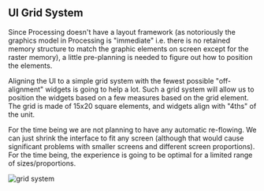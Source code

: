 UI Grid System
------------

Since Processing doesn't have a layout framework (as notoriously the graphics model in Processing is "immediate" i.e. there is no retained memory structure to match the graphic elements on screen except for the raster memory), a little pre-planning is needed to figure out how to position the elements.

Aligning the UI to a simple grid system with the fewest possible "off-alignment" widgets is going to help a lot. Such a grid system will allow us to position the widgets based on a few measures based on the grid element. The grid is made of 15x20 square elements, and widgets align with "4ths" of the unit.

For the time being we are not planning to have any automatic re-flowing. We can just shrink the interface to fit any screen (although that would cause significant problems with smaller screens and different screen proportions). For the time being, the experience is going to be optimal for a limited range of sizes/proportions.

![grid system](https://raw.github.com/davidedc/devart-template/master/project_images/grid-system.png)
